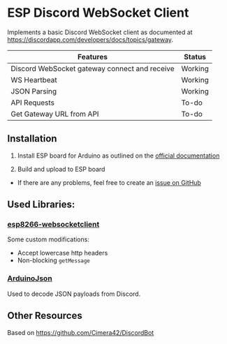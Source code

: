 # ESP Discord WebSocket Client

Implements a basic Discord WebSocket client as documented at https://discordapp.com/developers/docs/topics/gateway.

|Features|Status|
|-|-|
|Discord WebSocket gateway connect and receive|Working|
|WS Heartbeat|Working|
|JSON Parsing|Working|
|API Requests|To-do|
|Get Gateway URL from API|To-do|

## Installation

1. Install ESP board for Arduino as outlined on the [official documentation](https://arduino-esp8266.readthedocs.io/en/latest/installing.html)

1. Build and upload to ESP board

- If there are any problems, feel free to create an [issue on GitHub](https://github.com/Cimera42/esp-discord-client/issues)

## Used Libraries:
### [esp8266-websocketclient](https://github.com/hellerchr/esp8266-websocketclient)
Some custom modifications:
- Accept lowercase http headers
- Non-blocking `getMessage`

### [ArduinoJson](https://github.com/bblanchon/ArduinoJson)
Used to decode JSON payloads from Discord.

## Other Resources

Based on https://github.com/Cimera42/DiscordBot
